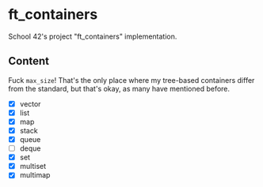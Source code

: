 # ft_containers
School 42's project "ft_containers" implementation.
## Content
Fuck `max_size`! That's the only place where my tree-based containers differ from the standard, but that's okay, as many have mentioned before.
- [x] vector
- [x] list
- [x] map
- [x] stack
- [x] queue
- [ ] deque
- [x] set
- [x] multiset
- [x] multimap
